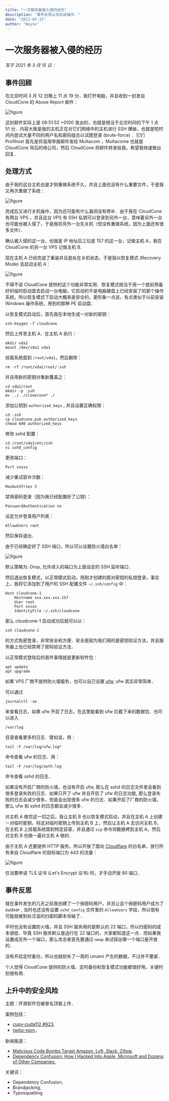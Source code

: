 ```yaml
---
title: "一次服务器被入侵的经历"
description: "事件反思以及后续操作．"
date: "2021-03-15"
author: "Wayne"
---
```


# 一次服务器被入侵的经历

*写于 2021 年 3 月 15 日：*

## 事件回顾

在北京时间 3 月 12 日晚上 11 点 19 分，我打开电脑，并且收到一封发自 CloudCone 的 Abuse Report 邮件：

![figure](figures/1.png)

这封邮件实际上是 06:51:52 +0100 发出的，也就是相当于北京时间的下午 1 点 51 分．内容大致是我的主机正在对它们网络中的主机进行 SSH 爆破，也就是短时间内尝试大量不同的用户名和密码组合以试图登录 (brute-force) ．它们 Profihost 首先是将滥用举报邮件发给 Multacom ，Multacome 也就是 CloudCone 背后的母公司，然后 CloudCone 将邮件转发给我，希望我快速做出回复．

## 处理方式

由于我的这台主机也是才刚重做系统不久，并且上面也没有什么重要文件，于是我又再次重做了系统：

![figure](figures/2.png)

完成后又进行关机操作，因为还可能有什么漏洞没有修补．由于我在 CloudCone 有两台 VPS ，并且这台 VPS 有 SSH 私钥可以登录到另外一台，意味着另外一台也可能也被入侵了，于是我将另外一台先关机（但没有重做系统，因为上面还有很多文件）．

确认被入侵的这一台，也就是 IP 地址后三位是 157 的这一台，记做主机 A，我在 CloudCone 的另一台 VPS 记做主机 B.

现在主机 A 已经完成了重装并且是处在关机状态，于是我以恢复模式 (Recovery Mode) 去启动主机 A：

![figure](figures/3.png)

不得不说 CloudCone 提供的这个功能非常实用．恢复模式相当于用一个提前预备好的临时启动盘去启动一台电脑，它启动的不是电脑硬盘上已经安装了的那个操作系统，所以恢复模式下启动大概率是安全的，更形象一点说，有点类似于以前安装 Windows 操作系统，用到的那种 PE 启动盘．

以恢复模式启动后，首先我在本地生成一对新的密钥：

```
ssh-keygen -f cloudcone
```

然后上传至主机 A．在主机 A 执行：

```
mkdir vda1
mount /dev/vda1 vda1
```

挂载系统盘到 `/root/vda1`，然后删除：

```
rm -rf /root/vda1/root/.ssh
```

并且用新的密钥对重新覆盖之：

```
cd vda1/root
mkdir -p .ssh
mv ../../clonecone* ./
```

添加公钥到 `authorized_keys` , 并且设置正确权限：

```
cd .ssh
cp cloudcone.pub authorized_keys
chmod 600 authorized_keys
```

修改 sshd 配置：

```
cd /root/vda1/etc/ssh
vi sshd_config
```

更改端口：

```
Port xxxxx
```

减少重试容许次数：

```
MaxAuthTries 3
```

禁用密码登录（因为我已经配置好了公钥）：

```
PasswordAuthentication no
```

设定允许登录用户列表：

```
AllowUsers root
```

然后保存退出．

由于已经确定好了 SSH 端口，所以可以设置防火墙白名单：

![figure](figures/4.png)

默认策略为: Drop, 允许进入的端口为上面设定的 SSH 监听端口．

然后退出恢复模式，以正常模式启动，用刚才创建的那对密钥的私钥登录，事实上，我将它添加到了用户的 SSH 配置文件 `~/.ssh/config` 中：

```
Host cloudcone-1
    Hostname xxx.xxx.xxx.157
    User root
    Port xxxxx
    IdentityFile ~/.ssh/cloudcone
```

那么 cloudcone-1 启动成功后就可以以：

```
ssh cloudcone-1
```

的方式免密登录，非常安全和方便．安全是因为我们用的是密钥验证方法，并且服务器上也已经禁用了密码验证方法．

以正常模式登陆后的首件事情就是更新软件包：

```
apt update
apt upgrade
```

如果 VPS 厂商不提供防火墙服务，也可以自己设置 [ufw](https://help.ubuntu.com/community/UFW), ufw 其实非常简单．

可以通过

```
journalctl -xe
```

来查看日志，如果 ufw 开启了日志，在这里能看到 ufw 拦截下来的数据包．也可以进入

```
/var/log
```

目录查看更多的日志．譬如说，用：

```
tail -F /var/log/ufw.log*
```

命令查看 ufw 的日志．用：

```
tail -F /var/log/auth.log
```

命令查看 sshd 的日志．

如果没有开启厂商的防火墙，也没有开启 ufw, 那么在 sshd 的日志文件里会看到很多登录失败的日志．如果只开了 ufw 并且开启了 ufw 的日志功能, 那么登录失败的日志会减少很多，但是会出现很多 ufw 的日志．如果开启了厂商的防火墙，那么 ufw 和 sshd 的日志都会减少很多．

对主机 A 做完这一切之后，我让主机 B 也以恢复模式启动，并且在主机 A 上创建一对临时密钥，将这对临时密钥上传到主机 B 上，然后让主机 A 去访问主机 B，在主机 B 上挂载系统盘到特定目录，并且通过 `scp` 命令将数据拷到主机 A，然后对主机 B 也做一遍对主机 A 做的．

由于主机 A 还要提供 HTTP 服务，所以开放了面向 [Cloudflare](https://www.cloudflare.com/ips/) 的白名单，放行所有来自 Cloudflare 的目标端口为 443 的流量：

![figure](figures/5.png)

仅当要申请 TLS 证书 (Let's Encrypt 证书) 时，才手动开放 80 端口．

## 事件反思

就在事件发生的几天之前我创建了一个弱密码用户，并且让这个弱密码用户成为了 sudoer , 当时也还没有设置 `sshd_config` 文件里的 `AllowUsers` 字段，所以很有可能就被到处泛滥的扫密码脚本攻破了．

平时也没有设置防火墙，并且 SSH 服务用的是默认的 22 端口，所以扫密码的成本很低．毕竟 SSH 服务默认是运行在 22 端口的，大家都知道这一点．而如果我设置成另外一个端口，那么攻击者首先要通过 `nmap` 来试探出哪一个端口是开放的．

没有开启定时备份，所以也就损失了一周的 umami 产生的数据，不过并不要紧．

个人觉得 CloudCone 提供的防火墙、定时备份和恢复模式功能都很好用，关键时刻很有用．

## 上升中的安全风险

主题：开源软件包被冒名顶替上传．

案例包括：

- [cupy-cuda112 #923](https://github.com/pypa/pypi-support/issues/923), 
- [twilio-npm](https://blog.sonatype.com/twilio-npm-is-brandjacking-malware-in-disguise)，

新闻报道：

- [Malicious Code Bombs Target Amazon, Lyft, Slack, Zillow](https://threatpost.com/malicious-code-bombs-amazon-lyft-slack-zillow/164455/), 
- [Dependency Confusion: How I Hacked Into Apple, Microsoft and Dozens of Other Companies](https://medium.com/@alex.birsan/dependency-confusion-4a5d60fec610),

关键词：

- Dependency Confusion, 
- Brandjacking,
- Typosquatting
